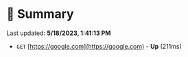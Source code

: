 # 📖 Summary
Last updated: **5/18/2023, 1:41:13 PM**

- `GET` [https://google.com](https://google.com) - **Up** (211ms)
